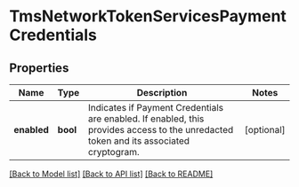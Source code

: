 # TmsNetworkTokenServicesPaymentCredentials

## Properties
Name | Type | Description | Notes
------------ | ------------- | ------------- | -------------
**enabled** | **bool** | Indicates if Payment Credentials are enabled. If enabled, this provides access to the unredacted token and its associated cryptogram. | [optional] 

[[Back to Model list]](../README.md#documentation-for-models) [[Back to API list]](../README.md#documentation-for-api-endpoints) [[Back to README]](../README.md)


